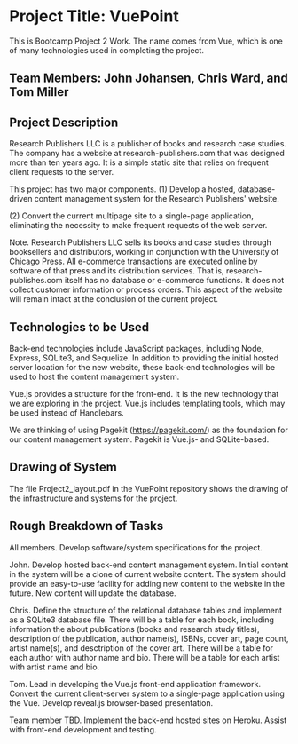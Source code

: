 # Project Title: VuePoint
This is Bootcamp Project 2 Work. The name comes from Vue, which is one of many technologies used in completing the project.

## Team Members: John Johansen, Chris Ward, and Tom Miller

## Project Description
Research Publishers LLC is a publisher of books and research case studies. The company has a website at research-publishers.com that was designed more than ten years ago. It is a simple static site that relies on frequent client requests to the server. 

This project has two major components. (1) Develop a hosted, database-driven content management system for the Research Publishers' website.

(2) Convert the current multipage site to a single-page application, eliminating the necessity to make frequent requests of the web server. 

Note. Research Publishers LLC sells its books and case studies through booksellers and distributors, working in conjunction with the University of Chicago Press. All e-commerce transactions are executed online by software of that press and its distribution services. That is, research-publishes.com itself has no database or e-commerce functions. It does not collect customer information or process orders. This aspect of the website will remain intact at the conclusion of the current project.

## Technologies to be Used
Back-end technologies include JavaScript packages, including Node, Express, SQLite3, and Sequelize. In addition to providing the initial hosted server location for the new website, these back-end technologies will be used to host the content management system.

Vue.js provides a structure for the front-end. It is the new technology that we are exploring in the project. Vue.js includes templating tools, which may be used instead of Handlebars.

We are thinking of using Pagekit (https://pagekit.com/) as the foundation for our content management system. Pagekit is Vue.js- and SQLite-based. 

## Drawing of System
The file Project2_layout.pdf in the VuePoint repository shows the drawing of the infrastructure and systems for the project.

## Rough Breakdown of Tasks
All members. Develop software/system specifications for the project. 

John. Develop hosted back-end content management system. Initial content in the system will be a clone of current website content. The system should provide an easy-to-use facility for adding new content to the website in the future. New content will update the database. 

Chris. Define the structure of the relational database tables and implement as a SQLite3 database file. There will be a table for each book, including information the about publications (books and research study titles), description of the publication, author name(s), ISBNs, cover art, page count, artist name(s), and desctription of the cover art. There will be a table for each author with author name and bio. There will be a table for each artist with artist name and bio. 

Tom. Lead in developing the Vue.js front-end application framework. Convert the current client-server system to a single-page application using the Vue. Develop reveal.js browser-based presentation.

Team member TBD. Implement the back-end hosted sites on Heroku. Assist with front-end development and testing.

